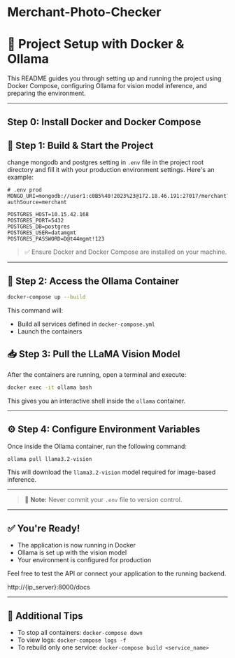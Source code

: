 # Merchant-Photo-Checker
# 📘 Project Setup with Docker & Ollama

This README guides you through setting up and running the project using Docker Compose, configuring Ollama for vision model inference, and preparing the environment.

---
## Step 0: Install Docker and Docker Compose

## 🚀 Step 1: Build & Start the Project

change mongodb and postgres setting in `.env` file in the project root directory and fill it with your production environment settings. Here's an example:

```
# .env prod
MONGO_URI=mongodb://user1:c0B5%40!2023%23@172.18.46.191:27017/merchant?authSource=merchant

POSTGRES_HOST=10.15.42.168
POSTGRES_PORT=5432
POSTGRES_DB=postgres
POSTGRES_USER=datamgmt
POSTGRES_PASSWORD=D@t44mgmt!123
```
> ✅ Ensure Docker and Docker Compose are installed on your machine.

---

## 🐳 Step 2: Access the Ollama Container

```bash
docker-compose up --build
```

This command will:

- Build all services defined in `docker-compose.yml`
- Launch the containers


## 📥 Step 3: Pull the LLaMA Vision Model

After the containers are running, open a terminal and execute:

```bash
docker exec -it ollama bash
```

This gives you an interactive shell inside the `ollama` container.

---


## ⚙️ Step 4: Configure Environment Variables
Once inside the Ollama container, run the following command:

```bash
ollama pull llama3.2-vision
```

This will download the `llama3.2-vision` model required for image-based inference.

---



> 🔐 **Note:** Never commit your `.env` file to version control.

---

## ✅ You're Ready!

- The application is now running in Docker
- Ollama is set up with the vision model
- Your environment is configured for production

Feel free to test the API or connect your application to the running backend.

http://{ip_server}:8000/docs

---

## 📎 Additional Tips

- To stop all containers: `docker-compose down`
- To view logs: `docker-compose logs -f`
- To rebuild only one service: `docker-compose build <service_name>`

